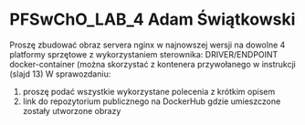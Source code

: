 # PFSwChO_LAB_4 Adam Świątkowski

Proszę zbudować obraz servera nginx w najnowszej wersji na dowolne 4 platformy
sprzętowe z wykorzystaniem sterownika:
DRIVER/ENDPOINT
docker-container
(można skorzystać z kontenera przywołanego w instrukcji (slajd 13)
W sprawozdaniu:
1. proszę podać wszystkie wykorzystane polecenia z krótkim opisem
2. link do repozytorium publicznego na DockerHub gdzie umieszczone
zostały utworzone obrazy 